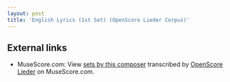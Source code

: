 ```yaml
---
layout: post
title: 'English Lyrics (1st Set) (OpenScore Lieder Corpus)'
---
```


## External links

- MuseScore.com: View [sets by this composer] transcribed by [OpenScore Lieder] on MuseScore.com.

[sets by this composer]: https://musescore.com/openscore-lieder-corpus/sets/5105656
[OpenScore Lieder]: https://musescore.com/openscore-lieder-corpus

